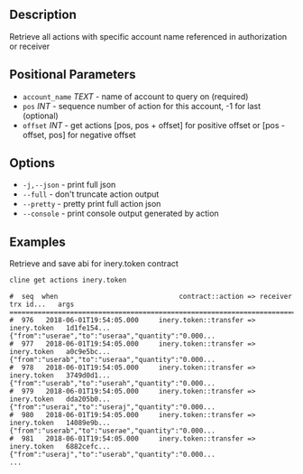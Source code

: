 ## Description
Retrieve all actions with specific account name referenced in authorization or receiver

## Positional Parameters
- `account_name` _TEXT_ - name of account to query on (required)
- `pos` _INT_ - sequence number of action for this account, -1 for last (optional)
- `offset` _INT_ - get actions [pos, pos + offset] for positive offset or [pos - offset, pos] for negative offset

## Options

- `-j,--json` - print full json
- `--full` - don't truncate action output
- `--pretty` - pretty print full action json
- `--console` - print console output generated by action

## Examples
Retrieve and save abi for inery.token contract

```sh
cline get actions inery.token
```
```console
#  seq  when                              contract::action => receiver      trx id...   args
================================================================================================================
#  976   2018-06-01T19:54:05.000     inery.token::transfer => inery.token   1d1fe154... {"from":"userae","to":"useraa","quantity":"0.000...
#  977   2018-06-01T19:54:05.000     inery.token::transfer => inery.token   a0c9e5bc... {"from":"userab","to":"useraa","quantity":"0.000...
#  978   2018-06-01T19:54:05.000     inery.token::transfer => inery.token   3749d0d1... {"from":"userab","to":"userah","quantity":"0.000...
#  979   2018-06-01T19:54:05.000     inery.token::transfer => inery.token   dda205b0... {"from":"userai","to":"useraj","quantity":"0.000...
#  980   2018-06-01T19:54:05.000     inery.token::transfer => inery.token   14089e9b... {"from":"userab","to":"userae","quantity":"0.000...
#  981   2018-06-01T19:54:05.000     inery.token::transfer => inery.token   6882cefc... {"from":"useraj","to":"userab","quantity":"0.000...
...
```

